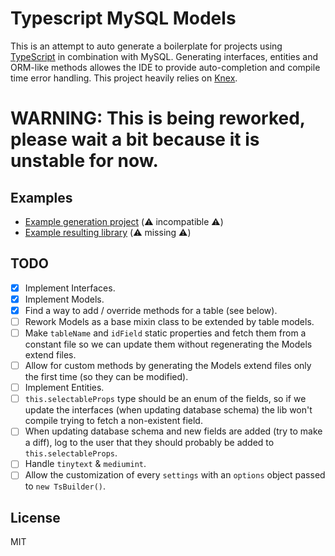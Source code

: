 # Typescript MySQL Models

This is an attempt to auto generate a boilerplate for projects using [TypeScript](https://github.com/Microsoft/TypeScript) in combination with MySQL. Generating interfaces, entities and ORM-like methods allowes the IDE to provide auto-completion and compile time error handling. This project heavily relies on [Knex](https://github.com/tgriesser/knex).

# WARNING: This is being reworked, please wait a bit because it is unstable for now.

## Examples
- [Example generation project](https://github.com/AntonLapshin/typescript-mysql-model-sample) (:warning: incompatible :warning:)
- [Example resulting library]() (:warning: missing :warning:)

## TODO
- [x] Implement Interfaces.
- [x] Implement Models.
- [x] Find a way to add / override methods for a table (see below).
- [ ] Rework Models as a base mixin class to be extended by table models.
- [ ] Make `tableName` and `idField` static properties and fetch them from a constant file so we can update them without regenerating the Models extend files.
- [ ] Allow for custom methods by generating the Models extend files only the first time (so they can be modified). 
- [ ] Implement Entities.
- [ ] `this.selectableProps` type should be an enum of the fields, so if we update the interfaces (when updating database schema) the lib won't compile trying to fetch a non-existent field.
- [ ] When updating database schema and new fields are added (try to make a diff), log to the user that they should probably be added to `this.selectableProps`.
- [ ] Handle `tinytext` & `mediumint`.
- [ ] Allow the customization of every `settings` with an `options` object passed to `new TsBuilder()`.

## License
MIT
